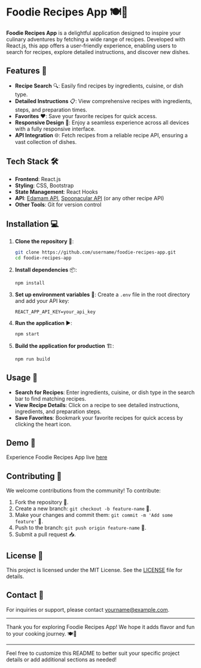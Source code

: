 # Foodie Recipes App 🍽️🍲

**Foodie Recipes App** is a delightful application designed to inspire your culinary adventures by fetching a wide range of recipes. Developed with React.js, this app offers a user-friendly experience, enabling users to search for recipes, explore detailed instructions, and discover new dishes.

## Features 🌟

- **Recipe Search** 🔍: Easily find recipes by ingredients, cuisine, or dish type.
- **Detailed Instructions** 📋: View comprehensive recipes with ingredients, steps, and preparation times.
- **Favorites** ❤️: Save your favorite recipes for quick access.
- **Responsive Design** 📱: Enjoy a seamless experience across all devices with a fully responsive interface.
- **API Integration** 🌐: Fetch recipes from a reliable recipe API, ensuring a vast collection of dishes.

## Tech Stack 🛠️

- **Frontend**: React.js
- **Styling**: CSS, Bootstrap
- **State Management**: React Hooks
- **API**: [Edamam API](https://developer.edamam.com/), [Spoonacular API](https://spoonacular.com/food-api) (or any other recipe API)
- **Other Tools**: Git for version control

## Installation 💻

1. **Clone the repository** 🐙:
   ```bash
   git clone https://github.com/username/foodie-recipes-app.git
   cd foodie-recipes-app
   ```

2. **Install dependencies** 📦:
   ```bash
   npm install
   ```

3. **Set up environment variables** 🔑:
   Create a `.env` file in the root directory and add your API key:
   ```
   REACT_APP_API_KEY=your_api_key
   ```

4. **Run the application** ▶️:
   ```bash
   npm start
   ```

5. **Build the application for production** 🏗️:
   ```bash
   npm run build
   ```

## Usage 🚀

- **Search for Recipes**: Enter ingredients, cuisine, or dish type in the search bar to find matching recipes.
- **View Recipe Details**: Click on a recipe to see detailed instructions, ingredients, and preparation steps.
- **Save Favorites**: Bookmark your favorite recipes for quick access by clicking the heart icon.

## Demo 🌟

Experience Foodie Recipes App live [here](https://poetic-longma-39b40f.netlify.app/) 

## Contributing 🤝

We welcome contributions from the community! To contribute:

1. Fork the repository 🍴.
2. Create a new branch: `git checkout -b feature-name` 🌿.
3. Make your changes and commit them: `git commit -m 'Add some feature'` 💬.
4. Push to the branch: `git push origin feature-name` 🚀.
5. Submit a pull request 📥.

## License 📄

This project is licensed under the MIT License. See the [LICENSE](LICENSE) file for details.

## Contact 📧

For inquiries or support, please contact [yourname@example.com](mailto:yourname@example.com).

---

Thank you for exploring Foodie Recipes App! We hope it adds flavor and fun to your cooking journey. 🍽️🍲

---

Feel free to customize this README to better suit your specific project details or add additional sections as needed!
